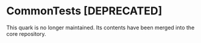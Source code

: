 # CommonTests [DEPRECATED]

This quark is no longer maintained. Its contents have been merged into the core repository.
